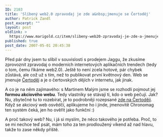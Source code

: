 ```yaml
---
ID: 2103
title: 'Slíbený web2.0 zpravodaj je zde a&nbsp;jmenuje se Čertoděj'
author: Patrick Zandl
post_excerpt: ""
layout: post
oldlink: >
  https://www.marigold.cz/item/slibeny-web20-zpravodaj-je-zde-a-jmenuje-se-certodej
published: true
post_date: 2007-05-01 20:45:38
---
```

Před pár dny jsem tu slíbil v souvislosti s prodejem Jaggu, že zkusíme zprovoznit zpravodaj o moderních internetových aplikačních trendech (tedy o tom, čemu říkáme web2.0). Ještě to není zcela hotové, pár chybek zůstává, ale což už s tím, než to publikovat první květnový den. Web se jmenuje <a href="http://www.certodej.cz/">Čertoděj</a> a je o čertovských dějích v internetu, jak jinak. 

A co je na něm zajímavého: s Martinem Malým jsme se rozhodli pojmout jej <strong>formou akciového webu</strong>. Tedy vlastníky se stávají ti, kdo o web pečují. Jak? Nu, zbytečné tu to rozebírat, je to podrobněji rozepsané <a href="http://www.certodej.cz/about/akciovy-web">zde na Čertoději</a>. Když se akciový web osvědčí, aplikujeme ho i jinde, jmenovitě Chronomag ten systém čeká, jen ho ověřit jako funkční :)

A proč takový web? Nu, i já si myslím, že něco takového je potřeba. Proč, to se mi nechce teď psát, mám toho za ten prodloužený víkend až nad hlavu, takže to zase někdy příště.